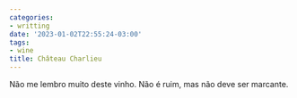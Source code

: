 ```yaml
---
categories:
- writting
date: '2023-01-02T22:55:24-03:00'
tags:
- wine
title: Château Charlieu
---
```


Não me lembro muito deste vinho. Não é ruim, mas não deve ser marcante.

